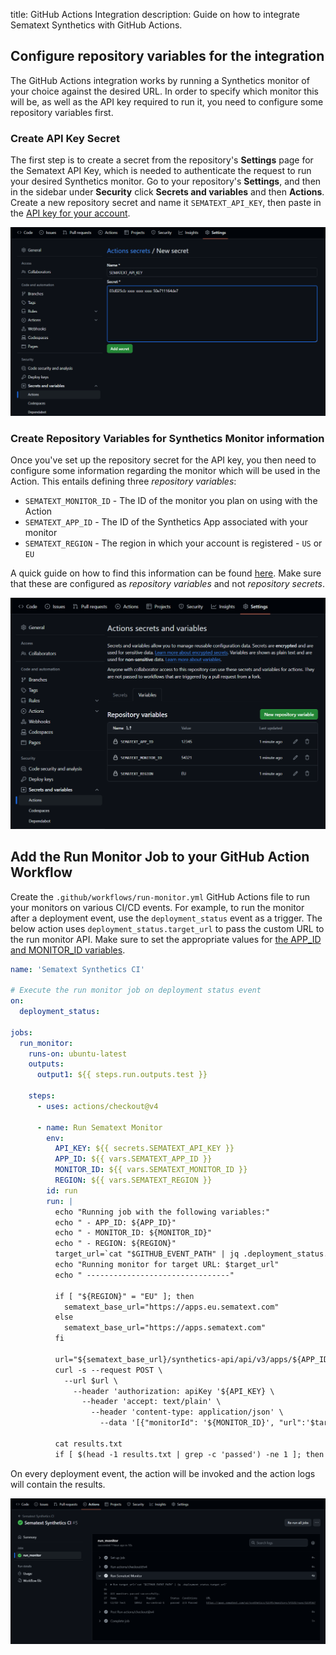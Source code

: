 title: GitHub Actions Integration
description: Guide on how to integrate Sematext Synthetics with GitHub Actions.

## Configure repository variables for the integration
The GitHub Actions integration works by running a Synthetics monitor of your choice against the desired URL. In order to specify which monitor this will be, as well as the API key required to run it, you need to configure some repository variables first.

### Create API Key Secret

The first step is to create a secret from the repository's **Settings** page for the Sematext API Key, which is needed to authenticate the request to run your desired Synthetics monitor. Go to your repository's **Settings**, and then in the sidebar under **Security** click **Secrets and variables** and then **Actions**. Create a new repository secret and name it `SEMATEXT_API_KEY`, then paste in the [API key for your account](./overview.md#finding-your-sematext-cloud-accounts-api-key).

![CI/CD GitHub Secret](./images/ci-cd-github-secret.png)


### Create Repository Variables for Synthetics Monitor information

Once you've set up the repository secret for the API key, you then need to configure some information regarding the monitor which will be used in the Action. This entails defining three *repository variables*:

- `SEMATEXT_MONITOR_ID` - The ID of the monitor you plan on using with the Action
- `SEMATEXT_APP_ID` - The ID of the Synthetics App associated with your monitor
- `SEMATEXT_REGION` - The region in which your account is registered - `US` or `EU`

A quick guide on how to find this information can be found [here](./overview.md#finding-your-monitor-information). Make sure that these are configured as *repository variables* and not *repository secrets*.

![CI/CD GitHub Variables](./images/ci-cd-github-repo-variables.png)



## Add the Run Monitor Job to your GitHub Action Workflow

Create the `.github/workflows/run-monitor.yml` GitHub Actions file to run your monitors on various CI/CD events. For example, to run the monitor after a deployment event, use the `deployment_status` event as a trigger. The below action uses `deployment_status.target_url` to pass the custom URL to the run monitor API. Make sure to set the appropriate values for [the APP_ID and MONITOR_ID variables](./overview.md#finding-your-synthetics-app-and-monitor-ids).


```yaml
name: 'Sematext Synthetics CI'

# Execute the run monitor job on deployment status event
on:
  deployment_status:

jobs:
  run_monitor:
    runs-on: ubuntu-latest
    outputs:
      output1: ${{ steps.run.outputs.test }}

    steps:
      - uses: actions/checkout@v4

      - name: Run Sematext Monitor
        env:
          API_KEY: ${{ secrets.SEMATEXT_API_KEY }}
          APP_ID: ${{ vars.SEMATEXT_APP_ID }}
          MONITOR_ID: ${{ vars.SEMATEXT_MONITOR_ID }}
          REGION: ${{ vars.SEMATEXT_REGION }}
        id: run
        run: |
          echo "Running job with the following variables:"
          echo " - APP_ID: ${APP_ID}"
          echo " - MONITOR_ID: ${MONITOR_ID}"
          echo " - REGION: ${REGION}"
          target_url=`cat "$GITHUB_EVENT_PATH" | jq .deployment_status.target_url`
          echo "Running monitor for target URL: $target_url"
          echo " --------------------------------"

          if [ "${REGION}" = "EU" ]; then
            sematext_base_url="https://apps.eu.sematext.com"
          else
            sematext_base_url="https://apps.sematext.com"
          fi

          url="${sematext_base_url}/synthetics-api/api/v3/apps/${APP_ID}/monitors/runs"
          curl -s --request POST \
            --url $url \
              --header 'authorization: apiKey '${API_KEY} \
                --header 'accept: text/plain' \
                  --header 'content-type: application/json' \
                    --data '[{"monitorId": '${MONITOR_ID}', "url":'$target_url'}]' > results.txt

          cat results.txt
          if [ $(head -1 results.txt | grep -c 'passed') -ne 1 ]; then exit 1; fi
```

On every deployment event, the action will be invoked and the action logs will contain the results.

![CI/CD GitHub Actions Logs](./images/ci-cd-github-actions-log.png)